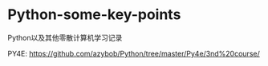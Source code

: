 # Python-some-key-points
Python以及其他零散计算机学习记录

PY4E:
<https://github.com/azybob/Python/tree/master/Py4e/3nd%20course/>
